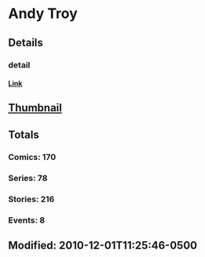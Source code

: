 # Andy  Troy 
## Details
### detail
#### [Link](http://marvel.com/comics/creators/4267/andy_troy?utm_campaign=apiRef&utm_source=225578a89fc76f3d20fbffda5d17a88d)
## [Thumbnail](http://i.annihil.us/u/prod/marvel/i/mg/c/b0/4bb852bf1fe78.jpg)
## Totals
### Comics: 170
### Series: 78
### Stories: 216
### Events: 8
## Modified: 2010-12-01T11:25:46-0500